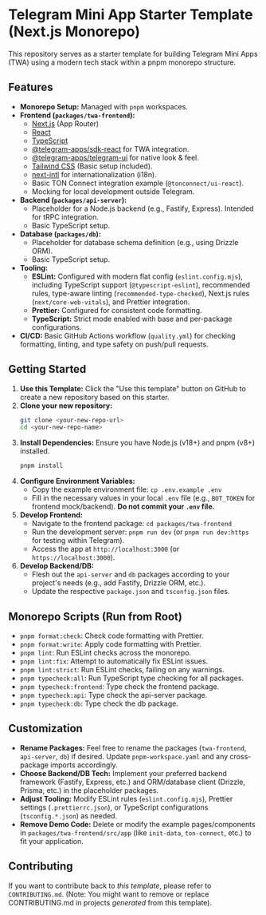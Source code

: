 # Telegram Mini App Starter Template (Next.js Monorepo)

This repository serves as a starter template for building Telegram Mini Apps (TWA) using a modern tech stack within a pnpm monorepo structure.

## Features

- **Monorepo Setup:** Managed with `pnpm` workspaces.
- **Frontend (`packages/twa-frontend`):**
  - [Next.js](https://nextjs.org/) (App Router)
  - [React](https://reactjs.org/)
  - [TypeScript](https://www.typescriptlang.org/)
  - [@telegram-apps/sdk-react](https://docs.telegram-mini-apps.com/packages/telegram-apps-sdk-react) for TWA integration.
  - [@telegram-apps/telegram-ui](https://github.com/Telegram-Mini-Apps/TelegramUI) for native look & feel.
  - [Tailwind CSS](https://tailwindcss.com/) (Basic setup included).
  - [next-intl](https://next-intl-docs.vercel.app/) for internationalization (i18n).
  - Basic TON Connect integration example (`@tonconnect/ui-react`).
  - Mocking for local development outside Telegram.
- **Backend (`packages/api-server`):**
  - Placeholder for a Node.js backend (e.g., Fastify, Express). Intended for tRPC integration.
  - Basic TypeScript setup.
- **Database (`packages/db`):**
  - Placeholder for database schema definition (e.g., using Drizzle ORM).
  - Basic TypeScript setup.
- **Tooling:**
  - **ESLint:** Configured with modern flat config (`eslint.config.mjs`), including TypeScript support (`@typescript-eslint`), recommended rules, type-aware linting (`recommended-type-checked`), Next.js rules (`next/core-web-vitals`), and Prettier integration.
  - **Prettier:** Configured for consistent code formatting.
  - **TypeScript:** Strict mode enabled with base and per-package configurations.
- **CI/CD:** Basic GitHub Actions workflow (`quality.yml`) for checking formatting, linting, and type safety on push/pull requests.

## Getting Started

1.  **Use this Template:** Click the "Use this template" button on GitHub to create a new repository based on this starter.
2.  **Clone your new repository:**
    ```bash
    git clone <your-new-repo-url>
    cd <your-new-repo-name>
    ```
3.  **Install Dependencies:** Ensure you have Node.js (v18+) and pnpm (v8+) installed.
    ```bash
    pnpm install
    ```
4.  **Configure Environment Variables:**
    - Copy the example environment file: `cp .env.example .env`
    - Fill in the necessary values in your local `.env` file (e.g., `BOT_TOKEN` for frontend mock/backend). **Do not commit your `.env` file.**
5.  **Develop Frontend:**
    - Navigate to the frontend package: `cd packages/twa-frontend`
    - Run the development server: `pnpm run dev` (or `pnpm run dev:https` for testing within Telegram).
    - Access the app at `http://localhost:3000` (or `https://localhost:3000`).
6.  **Develop Backend/DB:**
    - Flesh out the `api-server` and `db` packages according to your project's needs (e.g., add Fastify, Drizzle ORM, etc.).
    - Update the respective `package.json` and `tsconfig.json` files.

## Monorepo Scripts (Run from Root)

- `pnpm format:check`: Check code formatting with Prettier.
- `pnpm format:write`: Apply code formatting with Prettier.
- `pnpm lint`: Run ESLint checks across the monorepo.
- `pnpm lint:fix`: Attempt to automatically fix ESLint issues.
- `pnpm lint:strict`: Run ESLint checks, failing on any warnings.
- `pnpm typecheck:all`: Run TypeScript type checking for all packages.
- `pnpm typecheck:frontend`: Type check the frontend package.
- `pnpm typecheck:api`: Type check the api-server package.
- `pnpm typecheck:db`: Type check the db package.

## Customization

- **Rename Packages:** Feel free to rename the packages (`twa-frontend`, `api-server`, `db`) if desired. Update `pnpm-workspace.yaml` and any cross-package imports accordingly.
- **Choose Backend/DB Tech:** Implement your preferred backend framework (Fastify, Express, etc.) and ORM/database client (Drizzle, Prisma, etc.) in the placeholder packages.
- **Adjust Tooling:** Modify ESLint rules (`eslint.config.mjs`), Prettier settings (`.prettierrc.json`), or TypeScript configurations (`tsconfig.*.json`) as needed.
- **Remove Demo Code:** Delete or modify the example pages/components in `packages/twa-frontend/src/app` (like `init-data`, `ton-connect`, etc.) to fit your application.

## Contributing

If you want to contribute back to _this template_, please refer to `CONTRIBUTING.md`. (Note: You might want to remove or replace CONTRIBUTING.md in projects _generated_ from this template).
